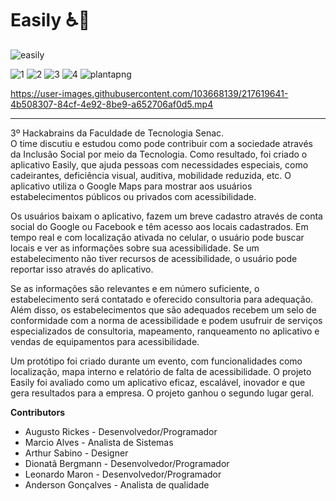 # Easily ♿📌

![easily](https://user-images.githubusercontent.com/103668139/217615910-33878959-4228-4db0-973f-d5dfa2decbb3.png)


![1](https://user-images.githubusercontent.com/103668139/217618718-b5617d4b-7aeb-4749-a149-783b2b988dc7.png)
![2](https://user-images.githubusercontent.com/103668139/217618740-43d26c25-7901-4370-92c6-6119be6a3693.png)
![3](https://user-images.githubusercontent.com/103668139/217618751-0f6b48bb-6959-4b88-8366-31f62019df11.png)
![4](https://user-images.githubusercontent.com/103668139/217618778-5647e193-94cc-4cf4-bbb2-de5ece446bb8.png)
![plantapng](https://user-images.githubusercontent.com/103668139/217619462-5c156bf8-7020-4be9-9f30-54ef48e4d463.png)





https://user-images.githubusercontent.com/103668139/217619641-4b508307-84cf-4e92-8be9-a652706af0d5.mp4


--------


3º  Hackabrains  da Faculdade de Tecnologia Senac.<br>
O time discutiu e estudou como pode contribuir com a sociedade através da Inclusão Social por meio da Tecnologia. Como resultado, foi criado o aplicativo Easily, que ajuda pessoas com necessidades especiais, como cadeirantes, deficiência visual, auditiva, mobilidade reduzida, etc. O aplicativo utiliza o Google Maps para mostrar aos usuários estabelecimentos públicos ou privados com acessibilidade.

Os usuários baixam o aplicativo, fazem um breve cadastro através de conta social do Google ou Facebook e têm acesso aos locais cadastrados. Em tempo real e com localização ativada no celular, o usuário pode buscar locais e ver as informações sobre sua acessibilidade. Se um estabelecimento não tiver recursos de acessibilidade, o usuário pode reportar isso através do aplicativo.

Se as informações são relevantes e em número suficiente, o estabelecimento será contatado e oferecido consultoria para adequação. Além disso, os estabelecimentos que são adequados recebem um selo de conformidade com a norma de acessibilidade e podem usufruir de serviços especializados de consultoria, mapeamento, ranqueamento no aplicativo e vendas de equipamentos para acessibilidade.

Um protótipo foi criado durante um evento, com funcionalidades como localização, mapa interno e relatório de falta de acessibilidade. O projeto Easily foi avaliado como um aplicativo eficaz, escalável, inovador e que gera resultados para a empresa. O projeto ganhou o segundo lugar geral.



**Contributors**
- Augusto Rickes - Desenvolvedor/Programador
- Marcio Alves - Analista de Sistemas
- Arthur Sabino - Designer
- Dionatã Bergmann - Desenvolvedor/Programador
- Leonardo Maron - Desenvolvedor/Programador
- Anderson Gonçalves - Analista de qualidade
